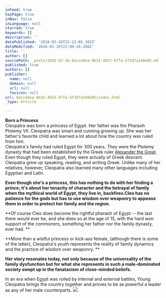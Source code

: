 ```yaml
---
inFeed: true
hasPage: true
inNav: false
inLanguage: null
starred: true
keywords: []
description: ''
datePublished: '2016-02-26T22:22:05.302Z'
dateModified: '2016-02-26T22:00:10.206Z'
title: ''
author: []
sourcePath: _posts/2016-02-26-8acce8ea-8b32-4653-97fa-5f3d7a240e05.md
published: true
authors: []
publisher:
  name: null
  domain: null
  url: null
  favicon: null
url: 8acce8ea-8b32-4653-97fa-5f3d7a240e05/index.html
_type: Article

---
```

**Born a Princess**  
Cleopatra was born a princess of Egypt. Her father was the Pharaoh Ptolemy VII.
Cleopatra was smart and cunning growing up. She was her father's favorite child
and learned a lot about how the country was ruled from him.   
Cleopatra's family had ruled Egypt for 300 years. They were the Ptolemy dynasty
that had been established by the Greek ruler [Alexander the
Great][0]. Even though they ruled Egypt, they were actually of Greek descent.
Cleopatra grew up speaking, reading, and writing Greek. Unlike many of her
relatives, however, Cleopatra also learned many other languages including
Egyptian and Latin. 

**Even though she's a
princess, this has nothing to do with her finding a prince; it's about her
tenacity of character and the betrayal of family when the mythical world of
Egypt, they live in, backfires.Cleo has
no patience for the gods but has to use wisdom over weaponry to appease them in
order to protect her family and the region.**

**Of course Cleo does
become the rightful pharaoh of Egypt -- the last there would ever be, and she
does so at the age of 15, with the hard won support of the commoners, something
her father nor the family dynasty, ever had. **

**More than a wistful
princess or kick-ass female, (although there is some of the latter),
Cleopatra's youth represents the reality of family dynamics and the practice of
wisdom over weaponry. **

**Her story resonates today, not only because of
the universality of the family dysfunction but for what she represents in such
a male-dominated society swept up in the fanatacism of close-minded beliefs.**

In an era when Egypt was roiled by
internal and external battles, Young Cleopatra brings the country together and
proves to be as powerful a leader as any of her male counterparts.
![](https://the-grid-user-content.s3-us-west-2.amazonaws.com/a9b38e1b-367f-449b-979f-8e94e7051101.jpg)

[0]: http://www.ducksters.com/biography/alexander_the_great.php